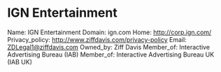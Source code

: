 
# IGN Entertainment

Name: IGN Entertainment
Domain: ign.com
Home: http://corp.ign.com/
Privacy_policy: http://www.ziffdavis.com/privacy-policy
Email: ZDLegal1@ziffdavis.com
Owned_by: Ziff Davis
Member_of: Interactive Advertising Bureau (IAB)
Member_of: Interactive Advertising Bureau UK (IAB UK)
